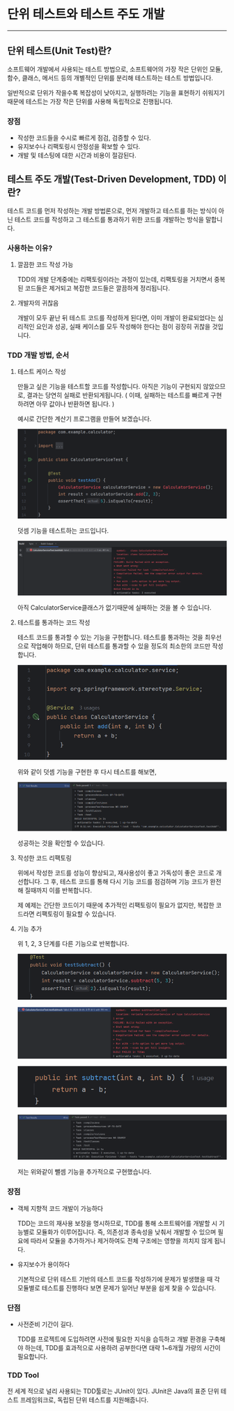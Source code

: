 # 단위 테스트와 테스트 주도 개발

---

## 단위 테스트(Unit Test)란?

소프트웨어 개발에서 사용되는 테스트 방법으로, 소프트웨어의 가장 작은 단위인 모듈, 함수, 클래스, 메서드 등의 개별적인 단위를 분리해 테스트하는 테스트 방법입니다.

일반적으로 단위가 작을수록 복잡성이 낮아지고, 실행하려는 기능을 표현하기 쉬워지기 때문에 테스트는 가장 작은 단위를 사용해 독립적으로 진행됩니다.

### 장점

- 작성한 코드들을 수시로 빠르게 점검, 검증할 수 있다.
- 유지보수나 리팩토링시 안정성을 확보할 수 있다.
- 개발 및 테스팅에 대한 시간과 비용이 절감된다.

## 테스트 주도 개발(Test-Driven Development, TDD) 이란?

테스트 코드를 먼저 작성하는 개발 방법론으로, 먼저 개발하고 테스트를 하는 방식이 아닌 테스트 코드를 작성하고 그 테스트를 통과하기 위한 코드를 개발하는 방식을 말합니다.

### 사용하는 이유?

1. 깔끔한 코드 작성 가능
    
    TDD의 개발 단계중에는 리팩토링이라는 과정이 있는데, 리팩토링을 거치면서 중복된 코드들은 제거되고  복잡한 코드들은 깔끔하게 정리됩니다.
    
2. 개발자의 귀찮음
    
    개발이 모두 끝난 뒤 테스트 코드를 작성하게 된다면, 이미 개발이 완료되었다는 심리적인 요인과 성공, 실패 케이스를 모두 작성해야 한다는 점이 굉장히 귀찮을 것입니다.
    

### TDD 개발 방법, 순서

1. 테스트 케이스 작성
    
    만들고 싶은 기능을 테스트할 코드를 작성합니다. 아직은 기능이 구현되지 않았으므로, 결과는 당연히 실패로 반환되게됩니다. ( 이때, 실패하는 테스트를 빠르게 구현하려면 아무 값이나 반환하면 됩니다. )
    
    예시로 간단한 계산기 프로그램을 만들어 보겠습니다.
    
    ![Untitled](%E1%84%83%E1%85%A1%E1%86%AB%E1%84%8B%E1%85%B1%20%E1%84%90%E1%85%A6%E1%84%89%E1%85%B3%E1%84%90%E1%85%B3%E1%84%8B%E1%85%AA%20%E1%84%90%E1%85%A6%E1%84%89%E1%85%B3%E1%84%90%E1%85%B3%20%E1%84%8C%E1%85%AE%E1%84%83%E1%85%A9%20%E1%84%80%E1%85%A2%E1%84%87%E1%85%A1%E1%86%AF%205cb9af33dc55413aa84b0df6bdc32384/Untitled.png)
    
    덧셈 기능을 테스트하는 코드입니다.
    
    ![Untitled](%E1%84%83%E1%85%A1%E1%86%AB%E1%84%8B%E1%85%B1%20%E1%84%90%E1%85%A6%E1%84%89%E1%85%B3%E1%84%90%E1%85%B3%E1%84%8B%E1%85%AA%20%E1%84%90%E1%85%A6%E1%84%89%E1%85%B3%E1%84%90%E1%85%B3%20%E1%84%8C%E1%85%AE%E1%84%83%E1%85%A9%20%E1%84%80%E1%85%A2%E1%84%87%E1%85%A1%E1%86%AF%205cb9af33dc55413aa84b0df6bdc32384/Untitled%201.png)
    
    아직 CalculatorService클래스가 없기때문에 실패하는 것을 볼 수 있습니다.
    
2. 테스트를 통과하는 코드 작성
    
    테스트 코드를 통과할 수 있는 기능을 구현합니다. 테스트를 통과하는 것을 최우선으로 작업해야 하므로, 단위 테스트를 통과할 수 있을 정도의 최소한의 코드만 작성합니다.
    
    ![Untitled](%E1%84%83%E1%85%A1%E1%86%AB%E1%84%8B%E1%85%B1%20%E1%84%90%E1%85%A6%E1%84%89%E1%85%B3%E1%84%90%E1%85%B3%E1%84%8B%E1%85%AA%20%E1%84%90%E1%85%A6%E1%84%89%E1%85%B3%E1%84%90%E1%85%B3%20%E1%84%8C%E1%85%AE%E1%84%83%E1%85%A9%20%E1%84%80%E1%85%A2%E1%84%87%E1%85%A1%E1%86%AF%205cb9af33dc55413aa84b0df6bdc32384/Untitled%202.png)
    
    위와 같이 덧셈 기능을 구현한 후 다시 테스트를 해보면,
    
    ![Untitled](%E1%84%83%E1%85%A1%E1%86%AB%E1%84%8B%E1%85%B1%20%E1%84%90%E1%85%A6%E1%84%89%E1%85%B3%E1%84%90%E1%85%B3%E1%84%8B%E1%85%AA%20%E1%84%90%E1%85%A6%E1%84%89%E1%85%B3%E1%84%90%E1%85%B3%20%E1%84%8C%E1%85%AE%E1%84%83%E1%85%A9%20%E1%84%80%E1%85%A2%E1%84%87%E1%85%A1%E1%86%AF%205cb9af33dc55413aa84b0df6bdc32384/Untitled%203.png)
    
    성공하는 것을 확인할 수 있습니다.
    
3. 작성한 코드 리팩토링
    
    위에서 작성한 코드를 성능이 향상되고, 재사용성이 좋고 가독성이 좋은 코드로 개선합니다. 그 후, 테스트 코드를 통해 다시 기능 코드를 점검하며 기능 코드가 완전해 질때까지 이를 반복합니다.
    
    제 예제는 간단한 코드이기 때문에 추가적인 리팩토링이 필요가 없지만, 복잡한 코드라면 리팩토링이 필요할 수 있습니다.
    

1. 기능 추가
    
    위 1, 2, 3 단계를 다른 기능으로 반복합니다.
    
    ![Untitled](%E1%84%83%E1%85%A1%E1%86%AB%E1%84%8B%E1%85%B1%20%E1%84%90%E1%85%A6%E1%84%89%E1%85%B3%E1%84%90%E1%85%B3%E1%84%8B%E1%85%AA%20%E1%84%90%E1%85%A6%E1%84%89%E1%85%B3%E1%84%90%E1%85%B3%20%E1%84%8C%E1%85%AE%E1%84%83%E1%85%A9%20%E1%84%80%E1%85%A2%E1%84%87%E1%85%A1%E1%86%AF%205cb9af33dc55413aa84b0df6bdc32384/Untitled%204.png)
    
    ![Untitled](%E1%84%83%E1%85%A1%E1%86%AB%E1%84%8B%E1%85%B1%20%E1%84%90%E1%85%A6%E1%84%89%E1%85%B3%E1%84%90%E1%85%B3%E1%84%8B%E1%85%AA%20%E1%84%90%E1%85%A6%E1%84%89%E1%85%B3%E1%84%90%E1%85%B3%20%E1%84%8C%E1%85%AE%E1%84%83%E1%85%A9%20%E1%84%80%E1%85%A2%E1%84%87%E1%85%A1%E1%86%AF%205cb9af33dc55413aa84b0df6bdc32384/Untitled%205.png)
    
    ![Untitled](%E1%84%83%E1%85%A1%E1%86%AB%E1%84%8B%E1%85%B1%20%E1%84%90%E1%85%A6%E1%84%89%E1%85%B3%E1%84%90%E1%85%B3%E1%84%8B%E1%85%AA%20%E1%84%90%E1%85%A6%E1%84%89%E1%85%B3%E1%84%90%E1%85%B3%20%E1%84%8C%E1%85%AE%E1%84%83%E1%85%A9%20%E1%84%80%E1%85%A2%E1%84%87%E1%85%A1%E1%86%AF%205cb9af33dc55413aa84b0df6bdc32384/Untitled%206.png)
    
    ![Untitled](%E1%84%83%E1%85%A1%E1%86%AB%E1%84%8B%E1%85%B1%20%E1%84%90%E1%85%A6%E1%84%89%E1%85%B3%E1%84%90%E1%85%B3%E1%84%8B%E1%85%AA%20%E1%84%90%E1%85%A6%E1%84%89%E1%85%B3%E1%84%90%E1%85%B3%20%E1%84%8C%E1%85%AE%E1%84%83%E1%85%A9%20%E1%84%80%E1%85%A2%E1%84%87%E1%85%A1%E1%86%AF%205cb9af33dc55413aa84b0df6bdc32384/Untitled%207.png)
    
    저는 위와같이 뺄셈 기능을 추가적으로 구현했습니다.
    

### 장점

- 객체 지향적 코드 개발이 가능하다
    
    TDD는 코드의 재사용 보장을 명시하므로, TDD를 통해 소프트웨어를 개발할 시 기능별로 모듈화가 이루어집니다. 즉, 의존성과 종속성을 낮춰서 개발할 수 있으며 필요에 따라서 모듈을 추가하거나 제거하여도 전체 구조에는 영향을 끼치지 않게 됩니다.
    
- 유지보수가 용이하다
    
    기본적으로 단위 테스트 기반의 테스트 코드를 작성하기에 문제가 발생했을 때 각 모듈별로 테스트를 진행하다 보면 문제가 일어난 부분을 쉽게 찾을 수 있습니다.
    

### 단점

- 사전준비 기간이 길다.
    
    TDD를 프로젝트에 도입하려면 사전에 필요한 지식을 습득하고 개발 환경을 구축해야 하는데, TDD를 효과적으로 사용하려 공부한다면 대략 1~6개월 가량의 시간이 필요합니다.
    

### TDD Tool

전 세계 적으로 널리 사용되는 TDD툴로는 JUnit이 있다. JUnit은 Java의 표준 단위 테스트 프레임워크로, 독립된 단위 테스트를 지원해줍니다.